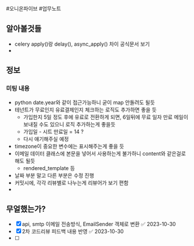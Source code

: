 #오니온파이브 #업무노트


## 알아볼것들
- celery apply()랑 delay(), async_apply() 차이 공식문서 보기
- 

## 정보


### 미팅 내용
- python date.year와 같이 접근가능하니 굳이 map 안돌려도 될듯
- 테넌트가 무료인지 유료결제인지 체크하는 로직도 추가하면 좋을 듯
	- 가입한지 5일 정도 후에 유료로 전환하게 되면, 6일뒤에 무료 일자 만료 메일이 보내질 수도 있으니 로직 추가하는게 좋을듯
	- 가입일 - 시트 만료일 = 14 ?
	- 다시 얘기해주실 예정
- timezone이 중요한 변수에는 표시해주는게 좋을 듯
- 이메일 데이터 클래스에 본문을 넣어서 사용하는게 불가하니 content와 같은걸로 해도 될듯
	- rendered_template 등
- 날짜 부분 말고 다른 부분은 수정 진행
- 커밋시에, 각각 리뷰별로 나누는게 리뷰어가 보기 편함
- 
## 무얼했는가?

- [x] api, smtp 이메일 전송방식, EmailSender 객체로 변환 ✅ 2023-10-30
- [x] 2차 코드리뷰 피드백 내용 반영 ✅ 2023-10-30
- [ ] 



